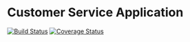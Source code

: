 # Customer Service Application

[![Build Status](https://travis-ci.org/dewv/customerServiceApp.svg?branch=master)](https://travis-ci.org/dewv/customerServiceApp)
[![Coverage Status](https://coveralls.io/repos/github/dewv/customerServiceApp/badge.svg?branch=master)](https://coveralls.io/github/dewv/customerServiceApp?branch=master)

